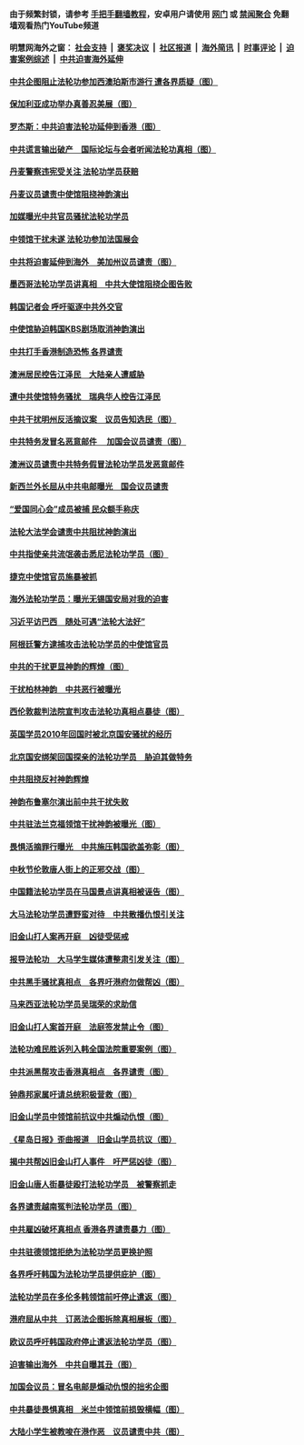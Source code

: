 #### 由于频繁封锁，请参考 [手把手翻墙教程](https://github.com/gfw-breaker/guides/wiki/)，安卓用户请使用 [网门](https://github.com/gfw-breaker/bn-android/blob/master/ogate.md?t=05250636) 或 [禁闻聚合](https://github.com/gfw-breaker/bn-android) 免翻墙观看热门YouTube频道 

#### 明慧网海外之窗：&nbsp;[社会支持](140.md?t=05250636) &nbsp;|&nbsp; [褒奖决议](282.md?t=05250636) &nbsp;|&nbsp; [社区报道](91.md?t=05250636) &nbsp;|&nbsp; [海外简讯](245.md?t=05250636) &nbsp;|&nbsp; [时事评论](251.md?t=05250636) &nbsp;|&nbsp; [迫害案例综述](328.md?t=05250636) &nbsp;|&nbsp; [中共迫害海外延伸](236.md?t=05250636) 

#### [中共企图阻止法轮功参加西澳珀斯市游行 遭各界质疑（图）](../pages/236/378113.md?t=05250636) 

#### [保加利亚成功举办真善忍美展（图）](../pages/236/373530.md?t=05250636) 

#### [罗杰斯：中共迫害法轮功延伸到香港（图）](../pages/236/371329.md?t=05250636) 

#### [中共谎言输出破产　国际论坛与会者听闻法轮功真相（图）](../pages/236/370880.md?t=05250636) 

#### [丹麦警察违宪受关注 法轮功学员获赔](../pages/236/370323.md?t=05250636) 

#### [丹麦议员谴责中使馆阻挠神韵演出](../pages/236/362691.md?t=05250636) 

#### [加媒曝光中共官员骚扰法轮功学员](../pages/236/359483.md?t=05250636) 

#### [中领馆干扰未遂 法轮功参加法国展会](../pages/236/356081.md?t=05250636) 

#### [中共将迫害延伸到海外　美加州议员谴责（图）](../pages/236/353538.md?t=05250636) 

#### [墨西哥法轮功学员讲真相　中共大使馆阻挠企图告败](../pages/236/351495.md?t=05250636) 

#### [韩国记者会 呼吁驱逐中共外交官](../pages/236/331895.md?t=05250636) 

#### [中使馆胁迫韩国KBS剧场取消神韵演出](../pages/236/327606.md?t=05250636) 

#### [中共打手香港制造恐怖 各界谴责](../pages/236/322935.md?t=05250636) 

#### [澳洲居民控告江泽民　大陆亲人遭威胁](../pages/236/314743.md?t=05250636) 

#### [遭中共使馆特务骚扰　瑞典华人控告江泽民](../pages/236/312119.md?t=05250636) 

#### [中共干扰明州反活摘议案　议员告知选民（图）](../pages/236/310404.md?t=05250636) 

#### [中共特务发冒名恶意邮件 　加国会议员谴责（图）](../pages/236/310330.md?t=05250636) 

#### [澳洲议员谴责中共特务假冒法轮功学员发恶意邮件](../pages/236/310274.md?t=05250636) 

#### [新西兰外长屈从中共电邮曝光　国会议员谴责](../pages/236/308582.md?t=05250636) 

#### [“爱国同心会”成员被捕 民众额手称庆](../pages/236/306076.md?t=05250636) 

#### [法轮大法学会谴责中共阻扰神韵演出](../pages/236/305419.md?t=05250636) 

#### [中共指使亲共流氓袭击悉尼法轮功学员（图）](../pages/236/300542.md?t=05250636) 

#### [捷克中使馆官员施暴被抓](../pages/236/296689.md?t=05250636) 

#### [海外法轮功学员：曝光无锡国安局对我的迫害](../pages/236/296314.md?t=05250636) 

#### [习近平访巴西　随处可遇“法轮大法好”](../pages/236/295171.md?t=05250636) 

#### [阿根廷警方逮捕攻击法轮功学员的中使馆官员](../pages/236/294978.md?t=05250636) 

#### [中共的干扰更显神韵的辉煌（图）](../pages/236/289344.md?t=05250636) 

#### [干扰柏林神韵　中共恶行被曝光](../pages/236/289063.md?t=05250636) 

#### [西伦敦裁判法院宣判攻击法轮功真相点暴徒（图）](../pages/236/282722.md?t=05250636) 

#### [英国学员2010年回国时被北京国安骚扰的经历](../pages/236/281907.md?t=05250636) 

#### [北京国安绑架回国探亲的法轮功学员　胁迫其做特务](../pages/236/280941.md?t=05250636) 

#### [中共阻挠反衬神韵辉煌](../pages/236/270961.md?t=05250636) 

#### [神韵布鲁塞尔演出前中共干扰失败](../pages/236/270811.md?t=05250636) 

#### [中共驻法兰克福领馆干扰神韵被曝光（图）](../pages/236/270766.md?t=05250636) 

#### [畏惧活摘罪行曝光　中共施压韩国欲盖弥彰（图）](../pages/236/264930.md?t=05250636) 

#### [中秋节伦敦唐人街上的正邪交战（图）](../pages/236/263597.md?t=05250636) 

#### [中国籍法轮功学员在马国景点讲真相被诬告（图）](../pages/236/262918.md?t=05250636) 

#### [大马法轮功学员遭野蛮对待　中共散播仇恨引关注](../pages/236/262024.md?t=05250636) 

#### [旧金山打人案再开庭　凶徒受惩戒](../pages/236/261596.md?t=05250636) 

#### [报导法轮功　大马学生媒体遭整肃引发关注（图）](../pages/236/261602.md?t=05250636) 

#### [中共黑手骚扰真相点　各界吁港府勿做帮凶（图）](../pages/236/261437.md?t=05250636) 

#### [马来西亚法轮功学员吴瑞荣的求助信](../pages/236/261163.md?t=05250636) 

#### [旧金山打人案首开庭　法庭签发禁止令（图）](../pages/236/261107.md?t=05250636) 

#### [法轮功难民胜诉列入韩全国法院重要案例（图）](../pages/236/260148.md?t=05250636) 

#### [中共派黑帮攻击香港真相点　各界谴责（图）](../pages/236/259940.md?t=05250636) 

#### [钟鼎邦家属吁请总统积极营救（图）](../pages/236/259492.md?t=05250636) 

#### [旧金山学员中领馆前抗议中共煽动仇恨（图）](../pages/236/259209.md?t=05250636) 

#### [《星岛日报》歪曲报道　旧金山学员抗议（图）](../pages/236/259008.md?t=05250636) 

#### [揭中共帮凶旧金山打人事件　吁严惩凶徒（图）](../pages/236/258960.md?t=05250636) 

#### [旧金山唐人街暴徒殴打法轮功学员　被警察抓走](../pages/236/258826.md?t=05250636) 

#### [各界谴责越南冤判法轮功学员（图）](../pages/236/249539.md?t=05250636) 

#### [中共雇凶破坏真相点 香港各界谴责暴力（图）](../pages/236/249372.md?t=05250636) 

#### [中共驻德领馆拒绝为法轮功学员更换护照](../pages/236/248090.md?t=05250636) 

#### [各界呼吁韩国为法轮功学员提供庇护（图）](../pages/236/247303.md?t=05250636) 

#### [法轮功学员在多伦多韩领馆前吁停止遣返（图）](../pages/236/247066.md?t=05250636) 

#### [港府屈从中共　订恶法企图拆除真相展板（图）](../pages/236/246584.md?t=05250636) 

#### [欧议员呼吁韩国政府停止遣返法轮功学员（图）](../pages/236/246522.md?t=05250636) 

#### [迫害输出海外　中共自曝其丑（图）](../pages/236/243840.md?t=05250636) 

#### [加国会议员：冒名电邮是煽动仇恨的拙劣企图](../pages/236/243281.md?t=05250636) 

#### [中共暴徒畏惧真相　米兰中领馆前损毁横幅（图）](../pages/236/242838.md?t=05250636) 

#### [大陆小学生被教唆在港作恶　议员谴责中共（图）](../pages/236/241888.md?t=05250636) 

